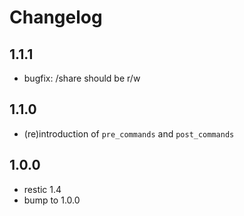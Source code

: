 # Changelog

## 1.1.1

- bugfix: /share should be r/w

## 1.1.0

- (re)introduction of `pre_commands` and `post_commands`

## 1.0.0

- restic 1.4
- bump to 1.0.0

